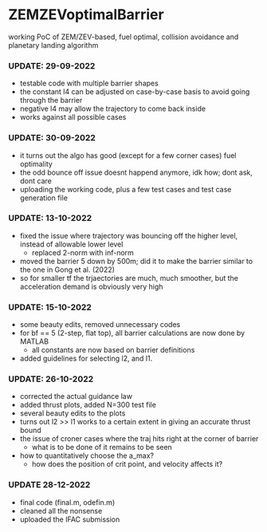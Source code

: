 # ZEMZEVoptimalBarrier

working PoC of ZEM/ZEV-based, fuel optimal, collision avoidance and planetary landing algorithm

### UPDATE: 29-09-2022 ###

- testable code with multiple barrier shapes
- the constant l4 can be adjusted on case-by-case basis to avoid going through the barrier
- negative l4 may allow the trajectory to come back inside
- works against all possible cases


### UPDATE: 30-09-2022 ###
- it turns out the algo has good (except for a few corner cases) fuel optimality
- the odd bounce off issue doesnt happend anymore, idk how; dont ask, dont care
- uploading the working code, plus a few test cases and test case generation file


### UPDATE: 13-10-2022 ###
- fixed the issue where trajectory was bouncing off the higher level, instead of allowable lower level
  - replaced 2-norm with inf-norm
- moved the barrier 5 down by 500m; did it to make the barrier similar to the one in Gong et al. (2022)
- so for smaller tf the trjaectories are much, much smoother, but the acceleration demand is obviously very high

### UPDATE: 15-10-2022 ###
- some beauty edits, removed unnecessary codes
- for bf == 5 (2-step, flat top), all barrier calculations are now done by MATLAB
   - all constants are now based on barrier definitions
- added guidelines for selecting l2, and l1.


### UPDATE: 26-10-2022 ###
- corrected the actual guidance law
- added thrust plots, added N=300 test file
- several beauty edits to the plots
- turns out l2 >> l1 works to a certain extent in giving an accurate thrust bound
- the issue of croner cases where the traj hits right at the corner of barrier
  - what is to be done of it remains to be seen
- how to quantitatively choose the a_max?
  - how does the position of crit point, and velocity affects it?
  
### UPDATE 28-12-2022 ###
- final code (final.m, odefin.m)
- cleaned all the nonsense
- uploaded the IFAC submission
